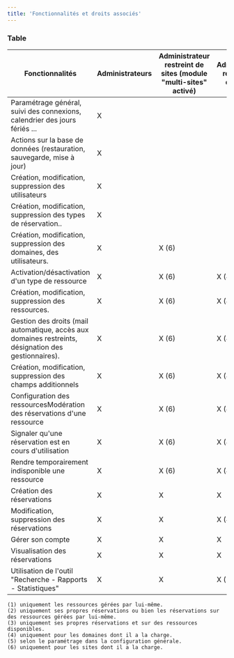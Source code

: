 ```yaml
---
title: 'Fonctionnalités et droits associés'
---
```


### Table
|Fonctionnalités|Administrateurs|Administrateur restreint de sites (module "multi-sites" activé)|Administrateur restreint de domaines|Gestionnaires de ressources|Gestionnaires d'utilisateurs|Usagers|Visiteurs|
|--- |--- |--- |--- |--- |--- |--- |--- |
|Paramétrage général, suivi des connexions, calendrier des jours fériés ...|X|||||||
|Actions sur la base de données (restauration, sauvegarde, mise à jour)|X|||||||
|Création, modification, suppression des utilisateurs|X||||X|||
|Création, modification, suppression des types de réservation..|X|||||||
|Création, modification, suppression des domaines, des utilisateurs.|X|X (6)||||||
|Activation/désactivation d'un type de ressource|X|X (6)|X (4)|||||
|Création, modification, suppression des ressources.|X|X (6)|X (4)|||||
|Gestion des droits (mail automatique, accès aux domaines restreints, désignation des gestionnaires).|X|X (6)|X (4)|||||
|Création, modification, suppression des champs additionnels|X|X (6)|X (4)|||||
|Configuration des ressourcesModération des réservations d'une ressource|X|X (6)|X (4)|X (1)||||
|Signaler qu'une réservation est en cours d'utilisation|X|X (6)|X (4)|X (1)||||
|Rendre temporairement indisponible une ressource|X|X (6)|X (4)|X (1)||||
|Création des réservations|X|X|X|X|X|X||
|Modification, suppression des réservations|X|X|X (4)|X (2)|X (3)|X (3)||
|Gérer son compte|X|X|X|X|X|X||
|Visualisation des réservations|X|X|X|X|X|X|X|
|Utilisation de l'outil  "Recherche - Rapports - Statistiques"|X|X|X (5)|X (5)|X (5)|X (5)|X (5)|

    (1) uniquement les ressources gérées par lui-même.
    (2) uniquement ses propres réservations ou bien les réservations sur des ressources gérées par lui-même.
    (3) uniquement ses propres réservations et sur des ressources disponibles.
    (4) uniquement pour les domaines dont il a la charge.
    (5) selon le paramétrage dans la configuration générale.
    (6) uniquement pour les sites dont il a la charge.

